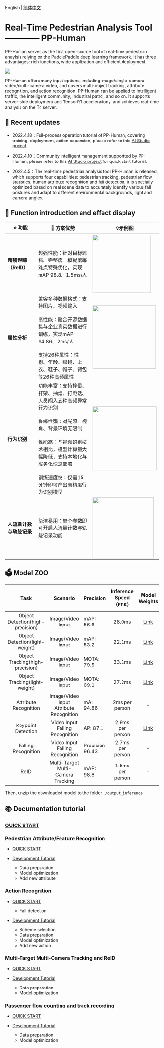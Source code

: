 English | [简体中文](README.md)

# Real-Time Pedestrian Analysis Tool ———— PP-Human

PP-Human serves as the first open-source tool of real-time pedestrian anaylsis relying on the PaddlePaddle deep learning framework. It has three advantages: rich functions, wide application and efficient deployment.

![](https://user-images.githubusercontent.com/48054808/173030254-ecf282bd-2cfe-43d5-b598-8fed29e22020.gif)

PP-Human offers many input options, including image/single-camera video/multi-camera video, and covers multi-object tracking, attribute recognition, and action recognition. PP-Human can be applied to intelligent traffic, the intelligent community, industiral patrol, and so on. It supports server-side deployment and TensorRT acceleration，and achieves real-time analysis on the T4 server.

## 📣 Recent updates

- 2022.4.18：Full-process operation tutorial of PP-Human, covering training, deployment, action expansion, please refer to this [AI Studio project](https://aistudio.baidu.com/aistudio/projectdetail/3842982).

- 2022.4.10：Community intelligent management supportted by PP-Human, please refer to this [AI Studio project](https://aistudio.baidu.com/aistudio/projectdetail/3679564) for quick start tutorial.
- 2022.4.5：The real-time pedestrian analysis tool PP-Human is released, which supports four capabilities: pedestrian tracking, pedestrian flow statistics, human attribute recognition and fall detection. It is specially optimized based on real scene data to accurately identify various fall postures and adapt to different environmental backgrounds, light and camera angles.


## 🔮 Function introduction and effect display

| ⭐ 功能           | 💟 方案优势                                                                                                                                           | 💡示例图                                                                                                                                         |
| -------------- | ------------------------------------------------------------------------------------------------------------------------------------------------- | --------------------------------------------------------------------------------------------------------------------------------------------- |
| **跨镜跟踪（ReID）** | 超强性能：针对目标遮挡、完整度、模糊度等难点特殊优化，实现mAP 98.8、1.5ms/人                                                                                                     | <img src="https://user-images.githubusercontent.com/48054808/173037607-0a5deadc-076e-4dcc-bd96-d54eea205f1f.png" title="" alt="" width="191"> |
| **属性分析**       | 兼容多种数据格式：支持图片、视频输入<br/><br/>高性能：融合开源数据集与企业真实数据进行训练，实现mAP 94.86、2ms/人<br/><br/>支持26种属性：性别、年龄、眼镜、上衣、鞋子、帽子、背包等26种高频属性                                | <img src="https://user-images.githubusercontent.com/48054808/173036043-68b90df7-e95e-4ada-96ae-20f52bc98d7c.png" title="" alt="" width="207"> |
| **行为识别**       | 功能丰富：支持摔倒、打架、抽烟、打电话、人员闯入五种高频异常行为识别<br/><br/>鲁棒性强：对光照、视角、背景环境无限制<br/><br/>性能高：与视频识别技术相比，模型计算量大幅降低，支持本地化与服务化快速部署<br/><br/>训练速度快：仅需15分钟即可产出高精度行为识别模型 | <img src="https://user-images.githubusercontent.com/48054808/173034825-623e4f78-22a5-4f14-9b83-dc47aa868478.gif" title="" alt="" width="209"> |
| **人流量计数与轨迹记录** | 简洁易用：单个参数即可开启人流量计数与轨迹记录功能                                                                                                                         | <img src="https://user-images.githubusercontent.com/22989727/174736440-87cd5169-c939-48f8-90a1-0495a1fcb2b1.gif" title="" alt="" width="200"> |


## 🗳 Model ZOO

| Task            | Scenario | Precision | Inference Speed（FPS） | Model Weights |Model Inference and Deployment |
| :---------:     |:---------:     |:---------------     | :-------:  | :------:      | :------:      |
| Object Detection(high-precision)        | Image/Video Input | mAP: 56.6  | 28.0ms           |[Link](https://bj.bcebos.com/v1/paddledet/models/pipeline/mot_ppyoloe_l_36e_pipeline.pdparams) |[Link](https://bj.bcebos.com/v1/paddledet/models/pipeline/mot_ppyoloe_l_36e_pipeline.zip) |
| Object Detection(light-weight)        | Image/Video Input | mAP: 53.2  | 22.1ms           |[Link](https://bj.bcebos.com/v1/paddledet/models/pipeline/mot_ppyoloe_s_36e_pipeline.pdparams) |[Link](https://bj.bcebos.com/v1/paddledet/models/pipeline/mot_ppyoloe_s_36e_pipeline.zip) |
| Object Tracking(high-precision)       | Image/Video Input | MOTA: 79.5  | 33.1ms           |[Link](https://bj.bcebos.com/v1/paddledet/models/pipeline/mot_ppyoloe_l_36e_pipeline.pdparams) |[Link](https://bj.bcebos.com/v1/paddledet/models/pipeline/mot_ppyoloe_l_36e_pipeline.zip) |
| Object Tracking(light-weight)       | Image/Video Input | MOTA: 69.1  | 27.2ms           |[Link](https://bj.bcebos.com/v1/paddledet/models/pipeline/mot_ppyoloe_s_36e_pipeline.pdparams) |[Link](https://bj.bcebos.com/v1/paddledet/models/pipeline/mot_ppyoloe_s_36e_pipeline.zip) |
| Attribute Recognition    | Image/Video Input  Attribute Recognition | mA: 94.86 |  2ms per person       | - |[Link](https://bj.bcebos.com/v1/paddledet/models/pipeline/strongbaseline_r50_30e_pa100k.zip) |
| Keypoint Detection    | Video Input  Falling Recognition | AP: 87.1 | 2.9ms per person        | [Link](https://bj.bcebos.com/v1/paddledet/models/pipeline/dark_hrnet_w32_256x192.pdparams) |[Link](https://bj.bcebos.com/v1/paddledet/models/pipeline/dark_hrnet_w32_256x192.zip)
| Falling Recognition   |  Video Input  Falling Recognition  | Precision 96.43 |  2.7ms per person          | - |[Link](https://bj.bcebos.com/v1/paddledet/models/pipeline/STGCN.zip) |
| ReID         | Multi-Target Multi-Camera Tracking   | mAP: 98.8 | 1.5ms per person    | - |[Link](https://bj.bcebos.com/v1/paddledet/models/pipeline/reid_model.zip) |

Then, unzip the downloaded model to the folder `./output_inference`.


## 📚 Documentation tutorial
### [QUICK START](docs/tutorials/QUICK_STARTED.md)


### Pedestrian Attribute/Feature Recognition

* [QUICK START](docs/tutorials/attribute.md)

* [Development Tutorial](../../docs/advanced_tutorials/customization/attribute.md)
  * Data preparation
  * Model optimization
  * Add new attribute

### Action Recognition

* [QUICK START](docs/tutorials/action.md)
  * Fall detection

* [Development Tutorial](../../docs/advanced_tutorials/customization/action.md)
  * Scheme selection
  * Data preparation
  * Model optimization
  * Add new action


### Multi-Target Multi-Camera Tracking and ReID

* [QUICK START](docs/tutorials/mtmct.md)

* [Development Tutorial]()
  * Data preparation
  * Model optimization


### Passenger flow counting and track recording

* [QUICK START](docs/tutorials/mot.md)

* [Development Tutorial](../../docs/advanced_tutorials/customization/mot.md)
  * Data preparation
  * Model optimization
